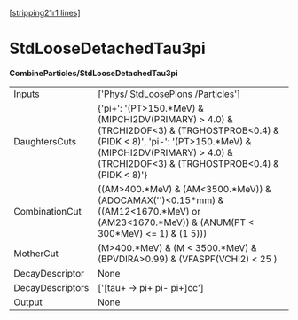 [[stripping21r1 lines]](./stripping21r1-commonparticles)

# StdLooseDetachedTau3pi

**CombineParticles/StdLooseDetachedTau3pi**

|                  |                                                                                                                                                                                                                          |
|------------------|--------------------------------------------------------------------------------------------------------------------------------------------------------------------------------------------------------------------------|
| Inputs           | ['Phys/ [StdLoosePions](./stripping21r1-stdloosepions) /Particles']                                                                                                                                                    |
| DaughtersCuts    | {'pi+': '(PT\>150.\*MeV) & (MIPCHI2DV(PRIMARY) \> 4.0) & (TRCHI2DOF\<3) & (TRGHOSTPROB\<0.4) & (PIDK \< 8)', 'pi-': '(PT\>150.\*MeV) & (MIPCHI2DV(PRIMARY) \> 4.0) & (TRCHI2DOF\<3) & (TRGHOSTPROB\<0.4) & (PIDK \< 8)'} |
| CombinationCut   | ((AM\>400.\*MeV) & (AM\<3500.\*MeV)) & (ADOCAMAX('')\<0.15\*mm) & ((AM12\<1670.\*MeV) or (AM23\<1670.\*MeV)) & (ANUM(PT \< 300\*MeV) \<= 1) & (1 5)))                                                                    |
| MotherCut        | (M\>400.\*MeV) & (M \< 3500.\*MeV) & (BPVDIRA\>0.99) & (VFASPF(VCHI2) \< 25 )                                                                                                                                            |
| DecayDescriptor  | None                                                                                                                                                                                                                     |
| DecayDescriptors | ['[tau+ -\> pi+ pi- pi+]cc']                                                                                                                                                                                         |
| Output           | None                                                                                                                                                                                                                     |
